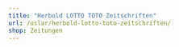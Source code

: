 ```yaml
---
title: "Herbold LOTTO TOTO Zeitschriften"
url: /uslar/herbold-lotto-toto-zeitschriften/
shop: Zeitungen
---
```

